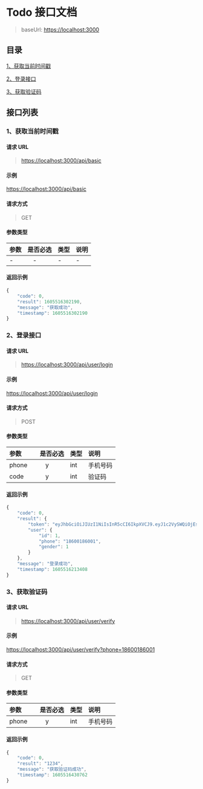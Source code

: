 # Todo 接口文档

> baseUrl: <https://localhost:3000>

## 目录

[1、获取当前时间戳](#1获取当前时间戳)

[2、登录接口](#2登录接口)

[3、获取验证码](#3获取验证码)

## 接口列表

### 1、获取当前时间戳

#### 请求 URL

> <https://localhost:3000/api/basic>

#### 示例

[https://localhost:3000/api/basic](https://localhost:3000/api/basic)

#### 请求方式

> GET

#### 参数类型

| 参数     | 是否必选 | 类型    | 说明                                              |
| :------- | :------: | :------ | :------------------------------------------------ |
| -     | -        | - | - |

#### 返回示例

```js
{
    "code": 0,
    "result": 1605516302190,
    "message": "获取成功",
    "timestamp": 1605516302190
}
```

### 2、登录接口

#### 请求 URL

> <https://localhost:3000/api/user/login>

#### 示例

[https://localhost:3000/api/user/login](https://localhost:3000/api/user/login)

#### 请求方式

> POST

#### 参数类型

| 参数     | 是否必选 | 类型    | 说明                                              |
| :------- | :------: | :------ | :------------------------------------------------ |
| phone     | y        | int | 手机号码 |
| code     | y        | int | 验证码 |

#### 返回示例

```js
{
    "code": 0,
    "result": {
        "token": "eyJhbGciOiJIUzI1NiIsInR5cCI6IkpXVCJ9.eyJ1c2VySWQiOjEsInBob25lIjoiMTg2MDAxODYwMDEiLCJpYXQiOjE2MDU1MTYyMTMsImV4cCI6MTYwNTUzMDYxM30.BQQpoQZKl8N3GXD-evg0V8R_3la7g356sq-ku9mtz-g",
        "user": {
            "id": 1,
            "phone": "18600186001",
            "gender": 1
        }
    },
    "message": "登录成功",
    "timestamp": 1605516213408
}
```

### 3、获取验证码

#### 请求 URL

> <https://localhost:3000/api/user/verify>

#### 示例

[https://localhost:3000/api/user/verify?phone=18600186001](https://localhost:3000/api/user/verify?phone=18600186001)

#### 请求方式

> GET

#### 参数类型

| 参数     | 是否必选 | 类型    | 说明                                              |
| :------- | :------: | :------ | :------------------------------------------------ |
| phone     | y        | int | 手机号码 |

#### 返回示例

```js
{
    "code": 0,
    "result": "1234",
    "message": "获取验证码成功",
    "timestamp": 1605516430762
}
```
